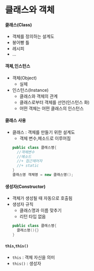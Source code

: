 # 클래스와 객체

#### 클래스(Class)

- 객체를 정의하는 설계도
- 붕어빵 틀
- 레시피
- ...

#### 객체,인스턴스
- 객체(Object)
  - 실체
- 인스턴스(Instance)
  - 클래스와 객체의 관계
  - 클래스로부터 객체를 선언(인스턴스 화)
  - 어떤 객체는 어떤 클래스의 인스턴스

#### 클래스 사용
- 클래스 : 객체를 만들기 위한 설계도
  - 객체 변수,메소드로 이루어짐
  ```Java
  public class 클래스명{
    //객체변수
    //메소드
    //+ 접근제어자
    //+ static
  }
  클래스명 객체명 = new 클래스명();
  ```

#### 생성자(Constructor)
- 객체가 생성될 때 자동으로 호출됨
- 생성자 규칙
  - 클래스명과 이름 맞추기
  - 리턴 타입 없음
  ```Java
  public class 클래스명{
    클래스명(){}
  }
  ``` 

#### ```this```,```this()```
- ```this``` : 객체 자신을 의미
- ```this()``` : 생성자
  